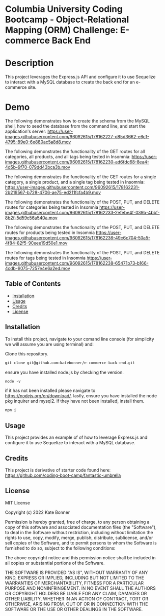 # Columbia University Coding Bootcamp - Object-Relational Mapping (ORM) Challenge: E-commerce Back End 

# Description
This project leverages the Express.js API and configure it to use Sequelize to interact with a MySQL database to create the back end for an e-commerce site.


# Demo
The following demonstrates how to create the schema from the MySQL shell, how to seed the database from the command line, and start the application's server:
https://user-images.githubusercontent.com/96092615/178162227-d85d3662-e6c1-4795-89e0-6e880ac5a8d8.mov


The following demonstrates the functionality of the GET routes for all categories, all products, and all tags being tested in Insomnia:
https://user-images.githubusercontent.com/96092615/178162230-ad6fdc68-8ea4-4d5b-9f70-079dd43bca3b.mov


The following demonstrates the functionality of the GET routes for a single category, a single product, and a single tag being tested in Insomnia:
https://user-images.githubusercontent.com/96092615/178162231-2b219567-b728-4706-ae75-ed211fcfa4b9.mov


The following demonstrates the functionality of the POST, PUT, and DELETE routes for categories being tested in Insomnia
https://user-images.githubusercontent.com/96092615/178162233-2efebe4f-039b-4bbf-8b2f-5d59c56a540a.mov


The following demonstrates the functionality of the POST, PUT, and DELETE routes for products being tested in Insomnia
https://user-images.githubusercontent.com/96092615/178162236-49c6c704-50a5-4f84-82f5-90eee19d50e1.mov


The following demonstrates the functionality of the POST, PUT, and DELETE routes for tags being tested in Insomnia
https://user-images.githubusercontent.com/96092615/178162238-65471b73-b166-4cdb-9075-7257e4e6a2ed.mov



## Table of Contents 

* [Installation](#installation)
* [Usage](#usage)
* [Credits](#credits)
* [License](#license)


## Installation

To install this project, navigate to your comand line console (for simplicity we will assume you are using terminal) and:

Clone this repository.
```md
git clone git@github.com:katebonner/e-commerce-back-end.git
```
ensure you have installed node.js by checking the version.
```md
node -v
```
if it has not been installed please navigate to https://nodejs.org/en/download/. lastly, ensure you have installed the node pkg inquirer and mysql2. If they have not been installed, install them.
```md
npm i
```


## Usage

This project provides an example of of how to leverage Express.js and configure it to use Sequelize to interact with a MySQL database.

## Credits

This project is derivative of starter code found here: 
https://github.com/coding-boot-camp/fantastic-umbrella


## License

MIT License

Copyright (c) 2022 Kate Bonner

Permission is hereby granted, free of charge, to any person obtaining a copy
of this software and associated documentation files (the "Software"), to deal
in the Software without restriction, including without limitation the rights
to use, copy, modify, merge, publish, distribute, sublicense, and/or sell
copies of the Software, and to permit persons to whom the Software is
furnished to do so, subject to the following conditions:

The above copyright notice and this permission notice shall be included in all
copies or substantial portions of the Software.

THE SOFTWARE IS PROVIDED "AS IS", WITHOUT WARRANTY OF ANY KIND, EXPRESS OR
IMPLIED, INCLUDING BUT NOT LIMITED TO THE WARRANTIES OF MERCHANTABILITY,
FITNESS FOR A PARTICULAR PURPOSE AND NONINFRINGEMENT. IN NO EVENT SHALL THE
AUTHORS OR COPYRIGHT HOLDERS BE LIABLE FOR ANY CLAIM, DAMAGES OR OTHER
LIABILITY, WHETHER IN AN ACTION OF CONTRACT, TORT OR OTHERWISE, ARISING FROM,
OUT OF OR IN CONNECTION WITH THE SOFTWARE OR THE USE OR OTHER DEALINGS IN THE
SOFTWARE.
